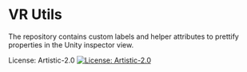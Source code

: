 # VR Utils
The repository contains custom labels and helper attributes to prettify properties in the Unity inspector view.

License: Artistic-2.0
[![License: Artistic-2.0](https://img.shields.io/badge/License-Artistic%202.0-0298c3.svg)](https://opensource.org/licenses/Artistic-2.0)
